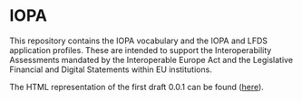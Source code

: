 # IOPA

This repository contains the IOPA vocabulary and the IOPA and LFDS application profiles. These are intended to support the Interoperability Assessments mandated by the Interoperable Europe Act and the Legislative Financial and Digital Statements within EU institutions.

The HTML representation of the first draft 0.0.1 can be found ([here](https://semiceu.github.io/uri.semic.eu-generated/IOPA/releases/0.0.1/)).
